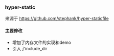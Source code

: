 ### hyper-static
来源于 https://github.com/stephank/hyper-staticfile

#### 主要修改
- 增加了内存文件的实现和demo
- 引入了include_dir
